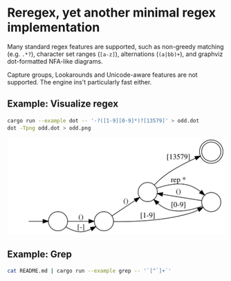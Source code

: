 # Reregex, yet another minimal regex implementation

Many standard regex features are supported, such as non-greedy matching (e.g. `.*?`), character set ranges (`[a-z]`), alternations (`(a|bb)+`), and graphviz dot-formatted NFA-like diagrams.

Capture groups, Lookarounds and Unicode-aware features are not supported. The engine ins't particularly fast either.


## Example: Visualize regex

```bash
cargo run --example dot -- '-?([1-9][0-9]*)?[13579]' > odd.dot
dot -Tpng odd.dot > odd.png
```

![Visualization](examples/odd.svg)

## Example: Grep

```bash
cat README.md | cargo run --example grep -- '`[^`]+`'
```
